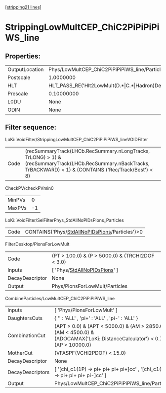 [[stripping21 lines]](./stripping21-index)

# StrippingLowMultCEP_ChiC2PiPiPiPiWS_line

## Properties:

|                |                                                        |
|----------------|--------------------------------------------------------|
| OutputLocation | Phys/LowMultCEP_ChiC2PiPiPiPiWS_line/Particles         |
| Postscale      | 1.0000000                                              |
| HLT            | HLT_PASS_RE('Hlt2LowMult(D.\*\|C.\*\|Hadron)Decision') |
| Prescale       | 0.10000000                                             |
| L0DU           | None                                                   |
| ODIN           | None                                                   |

## Filter sequence:

LoKi::VoidFilter/StrippingLowMultCEP_ChiC2PiPiPiPiWS_lineVOIDFilter

|      |                                                                                                                                                                    |
|------|--------------------------------------------------------------------------------------------------------------------------------------------------------------------|
| Code | (recSummaryTrack(LHCb.RecSummary.nLongTracks, TrLONG) \> 1) & (recSummaryTrack(LHCb.RecSummary.nBackTracks, TrBACKWARD) \< 1) & (CONTAINS ('Rec/Track/Best') \< 8) |

CheckPV/checkPVmin0

|        |     |
|--------|-----|
| MinPVs | 0   |
| MaxPVs | -1  |

LoKi::VoidFilter/SelFilterPhys_StdAllNoPIDsPions_Particles

|      |                                                                                                    |
|------|----------------------------------------------------------------------------------------------------|
| Code | CONTAINS('Phys/[StdAllNoPIDsPions](./stripping21-commonparticles-stdallnopidspions)/Particles')\>0 |

FilterDesktop/PionsForLowMult

|                 |                                                                                   |
|-----------------|-----------------------------------------------------------------------------------|
| Code            | (PT \> 100.0) & (P \> 5000.0) & (TRCHI2DOF \< 3.0)                                |
| Inputs          | [ 'Phys/[StdAllNoPIDsPions](./stripping21-commonparticles-stdallnopidspions)' ] |
| DecayDescriptor | None                                                                              |
| Output          | Phys/PionsForLowMult/Particles                                                    |

CombineParticles/LowMultCEP_ChiC2PiPiPiPiWS_line

|                  |                                                                                                                                    |
|------------------|------------------------------------------------------------------------------------------------------------------------------------|
| Inputs           | [ 'Phys/PionsForLowMult' ]                                                                                                       |
| DaughtersCuts    | { '' : 'ALL' , 'pi+' : 'ALL' , 'pi-' : 'ALL' }                                                                                     |
| CombinationCut   | (APT \> 0.0) & (APT \< 5000.0) & (AM \> 2850.0) & (AM \< 4500.0) & (ADOCAMAX('LoKi::DistanceCalculator') \< 0.7) & (AP \> 10000.0) |
| MotherCut        | (VFASPF(VCHI2PDOF) \< 15.0)                                                                                                        |
| DecayDescriptor  | None                                                                                                                               |
| DecayDescriptors | [ '[chi_c1(1P) -\> pi+ pi+ pi+ pi+]cc' , '[chi_c1(1P) -\> pi+ pi+ pi+ pi-]cc' ]                                              |
| Output           | Phys/LowMultCEP_ChiC2PiPiPiPiWS_line/Particles                                                                                     |
